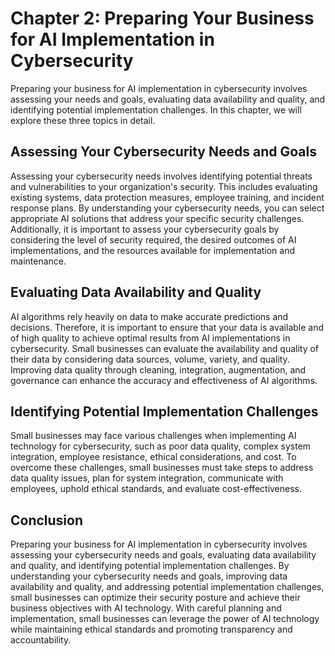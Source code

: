 Chapter 2: Preparing Your Business for AI Implementation in Cybersecurity
=========================================================================

Preparing your business for AI implementation in cybersecurity involves assessing your needs and goals, evaluating data availability and quality, and identifying potential implementation challenges. In this chapter, we will explore these three topics in detail.

Assessing Your Cybersecurity Needs and Goals
--------------------------------------------

Assessing your cybersecurity needs involves identifying potential threats and vulnerabilities to your organization's security. This includes evaluating existing systems, data protection measures, employee training, and incident response plans. By understanding your cybersecurity needs, you can select appropriate AI solutions that address your specific security challenges. Additionally, it is important to assess your cybersecurity goals by considering the level of security required, the desired outcomes of AI implementations, and the resources available for implementation and maintenance.

Evaluating Data Availability and Quality
----------------------------------------

AI algorithms rely heavily on data to make accurate predictions and decisions. Therefore, it is important to ensure that your data is available and of high quality to achieve optimal results from AI implementations in cybersecurity. Small businesses can evaluate the availability and quality of their data by considering data sources, volume, variety, and quality. Improving data quality through cleaning, integration, augmentation, and governance can enhance the accuracy and effectiveness of AI algorithms.

Identifying Potential Implementation Challenges
-----------------------------------------------

Small businesses may face various challenges when implementing AI technology for cybersecurity, such as poor data quality, complex system integration, employee resistance, ethical considerations, and cost. To overcome these challenges, small businesses must take steps to address data quality issues, plan for system integration, communicate with employees, uphold ethical standards, and evaluate cost-effectiveness.

Conclusion
----------

Preparing your business for AI implementation in cybersecurity involves assessing your cybersecurity needs and goals, evaluating data availability and quality, and identifying potential implementation challenges. By understanding your cybersecurity needs and goals, improving data availability and quality, and addressing potential implementation challenges, small businesses can optimize their security posture and achieve their business objectives with AI technology. With careful planning and implementation, small businesses can leverage the power of AI technology while maintaining ethical standards and promoting transparency and accountability.
